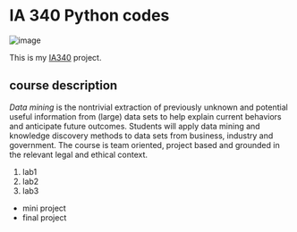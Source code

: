 # IA 340 Python codes
![image](https://www.jmu.edu/_images/homepage/explore-programs.jpg)

This is my [IA340](https://catalog.jmu.edu/preview_course_nopop.php?catoid=50&coid=258336) project. 

## course description 

*Data mining* is the nontrivial extraction of previously unknown and potential useful information from (large) data sets to help explain current behaviors and anticipate future outcomes. Students will apply data mining and knowledge discovery methods to data sets from business, industry and government. The course is team oriented, project based and grounded in the relevant legal and ethical context. 

1. lab1
2. lab2
3. lab3

- mini project
- final project 
